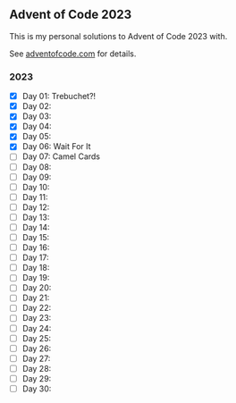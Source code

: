 ## Advent of Code 2023

This is my personal solutions to Advent of Code 2023 with.

See [adventofcode.com](https://adventofcode.com/2023/) for details.

### 2023

- [x] Day 01: Trebuchet?!
- [x] Day 02:
- [x] Day 03:
- [x] Day 04:
- [x] Day 05:
- [x] Day 06: Wait For It
- [ ] Day 07: Camel Cards
- [ ] Day 08:
- [ ] Day 09:
- [ ] Day 10:
- [ ] Day 11:
- [ ] Day 12:
- [ ] Day 13:
- [ ] Day 14:
- [ ] Day 15:
- [ ] Day 16:
- [ ] Day 17:
- [ ] Day 18:
- [ ] Day 19:
- [ ] Day 20:
- [ ] Day 21:
- [ ] Day 22:
- [ ] Day 23:
- [ ] Day 24:
- [ ] Day 25:
- [ ] Day 26:
- [ ] Day 27:
- [ ] Day 28:
- [ ] Day 29:
- [ ] Day 30:
